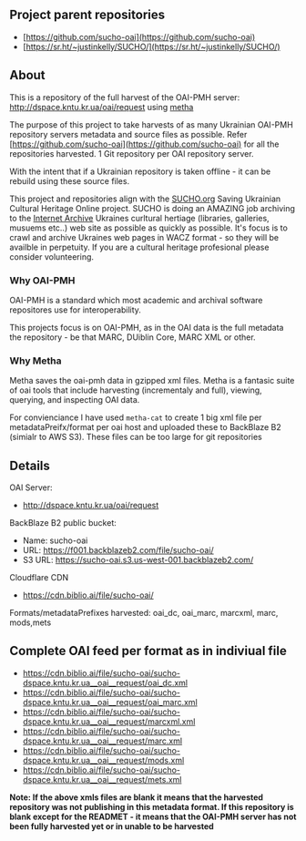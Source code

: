 ## Project parent repositories

 * [https://github.com/sucho-oai](https://github.com/sucho-oai)
 * [https://sr.ht/~justinkelly/SUCHO/](https://sr.ht/~justinkelly/SUCHO/)

## About

This is a repository of the full harvest of the OAI-PMH server: http://dspace.kntu.kr.ua/oai/request using [metha](https://github.com/miku/metha)

The purpose of this project to take harvests of as many Ukrainian OAI-PMH repository servers metadata and source files as possible. Refer [https://github.com/sucho-oai](https://github.com/sucho-oai) for all the repositories harvested. 1 Git repository per OAI repository server.

With the intent that if a Ukrainian repository is taken offline - it can be rebuild using these source files.

This project and repositories align with the [SUCHO.org](https://sucho.org) Saving Ukrainian Cultural Heritage Online project. SUCHO is doing an AMAZING job archiving to the [Internet Archive](https://archive.org) Ukraines curltural hertiage (libraries, galleries, musuems etc..) web site as possible as quickly as possible. It's focus is to crawl and archive Ukraines web pages in WACZ format - so they will be availble in perpetuity. If you are a cultural heritage profesional please consider volunteering.

### Why OAI-PMH

OAI-PMH is a standard which most academic and archival software repositores use for interoperability.

This projects focus is on OAI-PMH, as in the OAI data is the full metadata the repository - be that MARC, DUiblin Core, MARC XML or other.

### Why Metha

Metha saves the oai-pmh data in gzipped xml files. Metha is a fantasic suite of oai tools that include harvesting (incrementaly and full), viewing, querying, and inspecting OAI data. 

For convienciance I have used `metha-cat` to create 1 big xml file per metadataPreifx/format per oai host and uploaded these to BackBlaze B2 (simialr to AWS S3). These files can be too large for git repositories

## Details

OAI Server: 

 * http://dspace.kntu.kr.ua/oai/request

BackBlaze B2 public bucket:

 * Name: sucho-oai
 * URL:
https://f001.backblazeb2.com/file/sucho-oai/
 * S3 URL: https://sucho-oai.s3.us-west-001.backblazeb2.com/

Cloudflare CDN 

 * https://cdn.biblio.ai/file/sucho-oai/

Formats/metadataPrefixes harvested: oai_dc, oai_marc, marcxml, marc, mods,mets

## Complete OAI feed per format as in indiviual file

* https://cdn.biblio.ai/file/sucho-oai/sucho-dspace.kntu.kr.ua__oai__request/oai_dc.xml
* https://cdn.biblio.ai/file/sucho-oai/sucho-dspace.kntu.kr.ua__oai__request/oai_marc.xml
* https://cdn.biblio.ai/file/sucho-oai/sucho-dspace.kntu.kr.ua__oai__request/marcxml.xml
* https://cdn.biblio.ai/file/sucho-oai/sucho-dspace.kntu.kr.ua__oai__request/marc.xml
* https://cdn.biblio.ai/file/sucho-oai/sucho-dspace.kntu.kr.ua__oai__request/mods.xml
* https://cdn.biblio.ai/file/sucho-oai/sucho-dspace.kntu.kr.ua__oai__request/mets.xml


**Note: If the above xmls files are blank it means that the harvested repository was not publishing in this metadata format. If this repository is blank except for the READMET - it means that the OAI-PMH server has not been fully harvested yet or in unable to be harvested**
